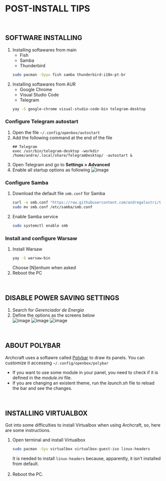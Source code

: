 # POST-INSTALL TIPS
<br>

## SOFTWARE INSTALLING

1. Installing softawares from main
   * Fish
   * Samba
   * Thunderbird
   ```zsh
   sudo pacman -Syyu fish samba thunderbird-i18n-pt-br
   ```
1. Installing softawares from AUR
   * Google Chrome
   * Visual Studio Code
   * Telegram
   ```zsh
   yay -S google-chrome visual-studio-code-bin telegram-desktop
   ```

### Configure Telegram autostart
1. Open the file
   `~/.config/openbox/autostart`
1. Add the following command at the end of the file
   ```
   ## Telegram
   exec /usr/bin/telegram-desktop -workdir /home/andre/.local/share/TelegramDesktop/ -autostart &
   ```
1. Open Telegram and go to **Settings > Advanced**
2. Enable all startup options as following
   ![image](https://user-images.githubusercontent.com/49572917/183298790-4b1d85bd-26e2-4ad9-95ea-774c98a757f9.png)


### Configure Samba
1. Download the default file `smb.conf` for Samba
   ```zsh
   curl -o smb.conf "https://raw.githubusercontent.com/andregalastri/tutorials/main/archcraft/Files/smb.conf"
   sudo mv smb.conf /etc/samba/smb.conf
   ```
1. Enable Samba service
   ```zsh
   sudo systemctl enable smb
   ```
   
### Install and configure Warsaw
1. Install Warsaw
   ```zsh
   yay -S warsaw-bin
   ```
   Choose [N]enhum when asked
1. Reboot the PC

<br>

## DISABLE POWER SAVING SETTINGS
1. Search for *Gerenciador de Energia*
2. Define the options as the screens below
   <br>
   ![image](https://user-images.githubusercontent.com/49572917/183267488-6256ebc3-7a0e-4151-acbf-17675ab91604.png)
   ![image](https://user-images.githubusercontent.com/49572917/183267495-d585639b-af00-4fdf-98eb-23c1158e3a91.png)
   ![image](https://user-images.githubusercontent.com/49572917/183267498-f7ef4aee-51cf-4fbd-83e6-23c4609bd8c7.png)

<br>

## ABOUT POLYBAR
Archcraft uses a softawre called [Polybar](https://github.com/polybar/polybar) to draw its panels. You can customize it accessing `~/.config/openbox/polybar`

* If you want to use some module in your panel, you need to check if it is defined in the *module.ini* file.
* If you are changing an existent theme, run the *launch.sh* file to reload the bar and see the changes.

<br>

## INSTALLING VIRTUALBOX

Got into some difficulties to install Virtualbox when using Archcraft, so, here are some instructions.

1. Open terminal and install Virtualbox
   ```zsh
   sudo pacman -Syu virtualbox virtualbox-guest-iso linux-headers
   ```
   It is needed to install `linux-headers` because, apparently, it isn't installed from default.
   <br><br>
1. Reboot the PC.


